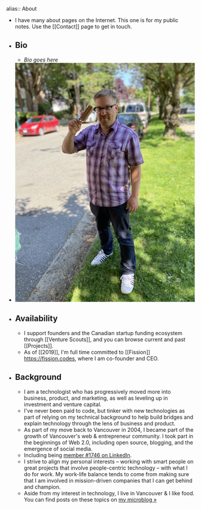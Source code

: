 alias:: About

- I have many about pages on the Internet. This one is for my public notes. Use the [[Contact]] page to get in touch.
- ## Bio
	- _Bio goes here_
- ![Boris Mann holding a popsicle](../assets/2020/09/boris-popsicle.jpg)
- ## Availability
	- I support founders and the Canadian startup funding ecosystem through [[Venture Scouts]], and you can browse current and past [[Projects]].
	- As of [[2019]], I'm full time committed to [[Fission]] https://fission.codes, where I am co-founder and CEO.
- ## Background
	- I am a technologist who has progressively moved more into business, product, and marketing, as well as leveling up in investment and venture capital.
	- I've never been paid to code, but tinker with new technologies as part of relying on my technical background to help build bridges and explain technology through the lens of business and product.
	- As part of my move back to Vancouver in 2004, I became part of the growth of Vancouver's web & entrepreneur community. I took part in the beginnings of Web 2.0, including open source, blogging, and the emergence of social media.
	- Including being [member #1746 on LinkedIn](https://blog.bmannconsulting.com/2020/08/12/linkedin.html).
	- I strive to align my personal interests – working with smart people on great projects that involve people-centric technology – with what I do for work. My work-life balance tends to come from making sure that I am involved in mission-driven companies that I can get behind and champion.
	- Aside from my interest in technology, I live in Vancouver & I like food. You can find posts on these topics on [my microblog »](https://blog.bmannconsulting.com)